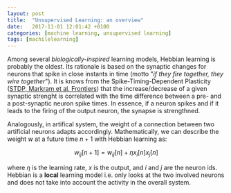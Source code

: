 ```yaml
---
layout: post
title:  "Unsupervised Learning: an overview"
date:   2017-11-01 12:01:42 +0100
categories: [machine learning, unsupervised learning]
tags: [machilelearning]
---
```


Among several *biologically-inspired* learning models, Hebbian learning is probably the oldest. Its rationale is based on the synaptic changes for neurons that spike in close instants in time (motto "*if they fire together, they wire together*"). It is knows from the Spike-Timing-Dependent Plasticity ([STDP, Markram et al. Frontiers](https://www.frontiersin.org/articles/10.3389/fnsyn.2012.00002/full)) that the increase/decrease of a given synaptic strenght is correlated with the time difference between a pre- and a post-synaptic neuron spike times. In essence, if a neuron spikes and if it leads to the firing of the output neuron, the synapse is strengthned.

Analogously, in artifical system, the weight of a connection between two artificial neurons adapts accordingly. Mathematically, we can describe the weight $w$ at a future time $n+1$ with Hebbian learning as:

$$
w_{ij}[n+1] = w_{ij}[n] + \eta x_i[n] x_j[n] 
$$

where $\eta$ is the learning rate, $x$ is the output, and $i$ and $j$ are the neuron ids. Hebbian is a **local** learning model i.e. only looks at the two involved neurons and does not take into account the activity in the overall system.  


